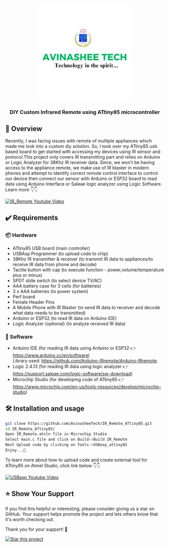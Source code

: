<h1 align="center">
  <a href="https://www.youtube.com/AvinasheeTech">
	<img
		width="300"
		alt="Avinashee Tech"
		src="img/Logo.jpg">
  </a>  
</h1>

<h3 align="center">
	DIY Custom Infrared Remote using ATtiny85 microcontroller 
</h3>




  
## 📝 Overview

Recently, I was facing issues with remote of multiple appliances which made me look into a custom diy solution. So, I took over my ATtiny85 usb based board 
to get started with accessing my devices using IR sensor and protocol.This project only covers IR transmitting part and relies on Arduino or Logic Analyzer
for 38Khz IR receiver data. Since, we won't be having access to the appliance remote, we make use of IR blaster in modern phones and attempt to identify 
correct remote control interface to control our device then connect our sensor with Arduino or ESP32 board to read data using Arduino Interface or Saleae logic 
analyzer using Logic Software.
Learn more 👇👇  
  
[![IR_Remote Youtube Video](https://img.youtube.com/vi/9isO4R13i0A/0.jpg)](https://youtu.be/9isO4R13i0A?si=mk0SPho4BUEahCk1)

## ✔️ Requirements

### 📦 Hardware
- ATtiny85 USB board (main controller)
- USBAsp Programmer  (to upload code to chip)
- 38Khz IR transmitter & receiver  (to transmit IR data to appliances/to receive IR data from phone and decode)
- Tactile button with cap  (to execute function - power,volume/temperature plus or minus) 
- SPDT slide switch (to select device TV/AC)
- AAA battery case for 3 cells  (for batteries)
- 3 x AAA batteries   (to power system)
- Perf board  
- Female Header Pins
- A Mobile Phone with IR Blaster   (to send IR data to receiver and decode what data needs to be transmitted)
- Arduino or ESP32   (to read IR data on Arduino IDE)
- Logic Analyzer  (optional) (to analyze received IR data) 

### 📂 Software
- Arduino IDE (for reading IR data using Arduino or ESP32 👉 https://www.arduino.cc/en/software)  
  Library used: https://github.com/Arduino-IRremote/Arduino-IRremote.
- Logic 2.4.13 (for reading IR data using logic analyzer 👉 https://support.saleae.com/logic-software/sw-download)
- Microchip Studio (for developing code of ATtiny85 👉 https://www.microchip.com/en-us/tools-resources/develop/microchip-studio)

## 🛠️ Installation and usage

```sh
git clone https://github.com/AvinasheeTech/IR_Remote_ATtiny85.git
cd IR_Remote_ATtiny85/
Open IR_Remote.atsln file in Microchip Studio 
Select main.c file and click on Build->Build IR_Remote
Next Upload code by clicking on Tools->USBasp_attiny85
Enjoy...🍹
```
To learn more about how to upload code and create external tool for ATtiny85 on Atmel Studio, click link below 👇👇  

[![USBasp Youtube Video](https://img.youtube.com/vi/PY9RVh3wAJM/0.jpg)](https://youtu.be/PY9RVh3wAJM?si=SjmBTnHeOB7SD06J)


## ⭐️ Show Your Support

If you find this helpful or interesting, please consider giving us a star on GitHub. Your support helps promote the project and lets others know that it's worth checking out. 

Thank you for your support! 🌟

[![Star this project](https://img.shields.io/github/stars/AvinasheeTech/IR_Remote_ATtiny85?style=social)](https://github.com/AvinasheeTech/IR_Remote_ATtiny85/stargazers)
